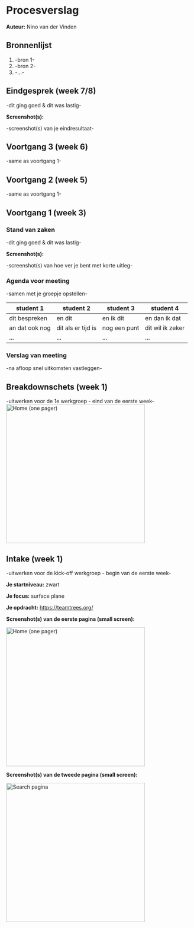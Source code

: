 # Procesverslag
**Auteur:** Nino van der Vinden

## Bronnenlijst
1. -bron 1-
2. -bron 2-
3. -...-



## Eindgesprek (week 7/8)

-dit ging goed & dit was lastig-

**Screenshot(s):**

-screenshot(s) van je eindresultaat-



## Voortgang 3 (week 6)

-same as voortgang 1-



## Voortgang 2 (week 5)

-same as voortgang 1-



## Voortgang 1 (week 3)

### Stand van zaken

-dit ging goed & dit was lastig-

**Screenshot(s):**

-screenshot(s) van hoe ver je bent met korte uitleg-

### Agenda voor meeting

-samen met je groepje opstellen-

| student 1      | student 2          | student 3    | student 4        |
| ---            | ---                | ---          | ---              |
| dit bespreken  | en dit             | en ik dit    | en dan ik dat    |
| an dat ook nog | dit als er tijd is | nog een punt | dit wil ik zeker |
| ...            | ...                | ...          | ...              |

### Verslag van meeting

-na afloop snel uitkomsten vastleggen-



## Breakdownschets (week 1)

-uitwerken voor de 1e werkgroep - eind van de eerste week-
<img src="images/breakdown.png" width="375px" alt="Home (one pager)">



## Intake (week 1)
-uitwerken voor de kick-off werkgroep - begin van de eerste week-

**Je startniveau:** zwart

**Je focus:** surface plane

**Je opdracht:** https://teamtrees.org/

**Screenshot(s) van de eerste pagina (small screen):**

<img src="images/image-1.PNG" width="375px" alt="Home (one pager)">

**Screenshot(s) van de tweede pagina (small screen):**

<img src="images/image-2.PNG" width="375px" alt="Search pagina">
